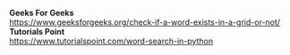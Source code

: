 **Geeks For Geeks**
<br/>
https://www.geeksforgeeks.org/check-if-a-word-exists-in-a-grid-or-not/
<br/>
**Tutorials Point**
<br/>
https://www.tutorialspoint.com/word-search-in-python
